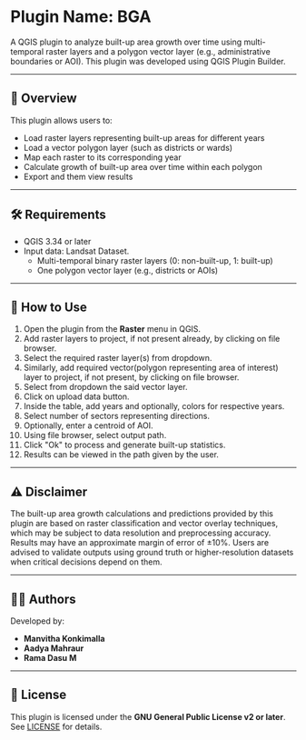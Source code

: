 # Plugin Name: BGA

A QGIS plugin to analyze built-up area growth over time using multi-temporal raster layers and a polygon vector layer (e.g., administrative boundaries or AOI). This plugin was developed using QGIS Plugin Builder.

---

## 🧭 Overview

This plugin allows users to:
- Load raster layers representing built-up areas for different years
- Load a vector polygon layer (such as districts or wards)
- Map each raster to its corresponding year
- Calculate growth of built-up area over time within each polygon
- Export and them view results
  
---

## 🛠 Requirements

- QGIS 3.34 or later
- Input data: Landsat Dataset.
  - Multi-temporal binary raster layers (0: non-built-up, 1: built-up)
  - One polygon vector layer (e.g., districts or AOIs)

---

## 🧪 How to Use

1. Open the plugin from the **Raster** menu in QGIS.
2. Add raster layers to project, if not present already, by clicking on file browser.
3. Select the required raster layer(s) from dropdown.
4. Similarly, add required vector(polygon representing area of interest) layer to project, if not present, by clicking on file browser.
5. Select from dropdown the said vector layer.
6. Click on upload data button.
7. Inside the table, add years and optionally, colors for respective years.
8. Select number of sectors representing directions.
9. Optionally, enter a centroid of AOI.
10. Using file browser, select output path.
11. Click "Ok" to process and generate built-up statistics.
12. Results can be viewed in the path given by the user.

---

## ⚠️ Disclaimer

The built-up area growth calculations and predictions provided by this plugin are based on raster classification and vector overlay techniques, which may be subject to data resolution and preprocessing accuracy.
Results may have an approximate margin of error of ±10%.
Users are advised to validate outputs using ground truth or higher-resolution datasets when critical decisions depend on them.

---

## 👨‍💻 Authors

Developed by:

- **Manvitha Konkimalla**
- **Aadya Mahraur**
- **Rama Dasu M**
---

## 🧾 License

This plugin is licensed under the **GNU General Public License v2 or later**. See [LICENSE](./LICENSE) for details.

